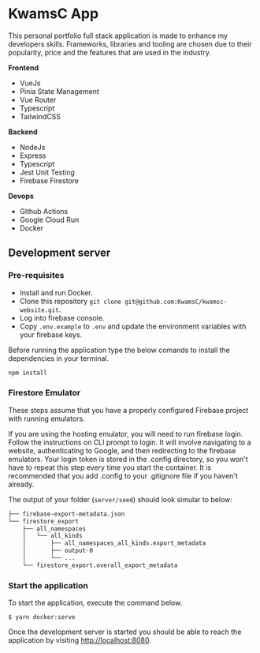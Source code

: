 # KwamsC App

This personal portfolio full stack application is made to enhance my developers skills. Frameworks, libraries and tooling are chosen due to their popularity, price and the features that are used in the industry.

<b>Frontend</b>
- VueJs
- Pinia State Management
- Vue Router
- Typescript
- TailwindCSS

<b>Backend</b>
- NodeJs
- Express
- Typescript
- Jest Unit Testing
- Firebase Firestore

<b>Devops</b>
 - Github Actions
 - Google Cloud Run
 - Docker


## Development server

### Pre-requisites

- Install and run Docker.
- Clone this repository `git clone git@github.com:KwamsC/kwamsc-website.git`.
- Log into firebase console.
- Copy `.env.example` to `.env` and update the environment variables with your firebase keys.

Before running the application type the below comands to install the dependencies in your terminal.

```sh
npm install
```

### Firestore Emulator

These steps assume that you have a properly configured Firebase project with running emulators. 

If you are using the hosting emulator, you will need to run firebase login.
Follow the instructions on CLI prompt to login. It will involve navigating to a website, authenticating to Google, and then redirecting to the firebase emulators. Your login token is stored in the .config directory, so you won't have to repeat this step every time you start the container.
It is recommended that you add .config to your .gitignore file if you haven't already.

The output of your folder (`server/seed`) should look simular to below:

```bash
├── firebase-export-metadata.json
└── firestore_export
    ├── all_namespaces
    │   └── all_kinds
    │       ├── all_namespaces_all_kinds.export_metadata
    │       ├── output-0
    │       └── ...
    └── firestore_export.overall_export_metadata
```

### Start the application

To start the application, execute the command below.

```ssh
$ yarn docker:serve
```

Once the development server is started you should be able to reach the application by visiting [http://localhost:8080](http://localhost:8080).